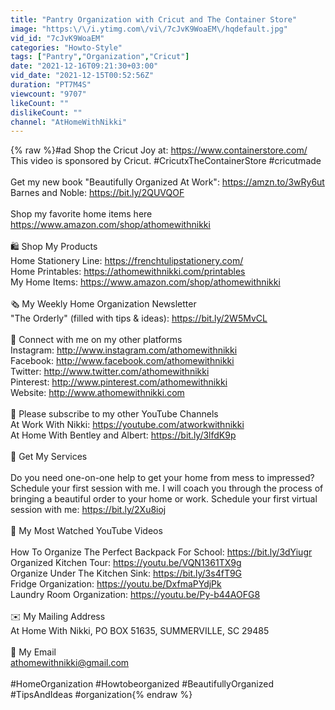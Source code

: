 ```yaml
---
title: "Pantry Organization with Cricut and The Container Store"
image: "https:\/\/i.ytimg.com\/vi\/7cJvK9WoaEM\/hqdefault.jpg"
vid_id: "7cJvK9WoaEM"
categories: "Howto-Style"
tags: ["Pantry","Organization","Cricut"]
date: "2021-12-16T09:21:30+03:00"
vid_date: "2021-12-15T00:52:56Z"
duration: "PT7M4S"
viewcount: "9707"
likeCount: ""
dislikeCount: ""
channel: "AtHomeWithNikki"
---
```

{% raw %}#ad Shop the Cricut Joy at: <a rel="nofollow" target="blank" href="https://www.containerstore.com/">https://www.containerstore.com/</a><br />This video is sponsored by Cricut. #CricutxTheContainerStore #cricutmade<br /><br />Get my new book &quot;Beautifully Organized At Work&quot;:  <a rel="nofollow" target="blank" href="https://amzn.to/3wRy6ut">https://amzn.to/3wRy6ut</a><br />Barnes and Noble: <a rel="nofollow" target="blank" href="https://bit.ly/2QUVQOF">https://bit.ly/2QUVQOF</a><br /><br />Shop my favorite home items here <a rel="nofollow" target="blank" href="https://www.amazon.com/shop/athomewithnikki">https://www.amazon.com/shop/athomewithnikki</a><br /><br />🛍 Shop My Products<br />Home Stationery Line: <a rel="nofollow" target="blank" href="https://frenchtulipstationery.com/">https://frenchtulipstationery.com/</a><br />Home Printables: <a rel="nofollow" target="blank" href="https://athomewithnikki.com/printables">https://athomewithnikki.com/printables</a><br />My Home Items: <a rel="nofollow" target="blank" href="https://www.amazon.com/shop/athomewithnikki">https://www.amazon.com/shop/athomewithnikki</a><br /><br />🗞 My Weekly Home Organization Newsletter<br />&quot;The Orderly&quot; (filled with tips &amp; ideas): <a rel="nofollow" target="blank" href="https://bit.ly/2W5MvCL">https://bit.ly/2W5MvCL</a><br /><br />📲 Connect with me on my other platforms<br />Instagram: <a rel="nofollow" target="blank" href="http://www.instagram.com/athomewithnikki">http://www.instagram.com/athomewithnikki</a><br />Facebook: <a rel="nofollow" target="blank" href="http://www.facebook.com/athomewithnikki">http://www.facebook.com/athomewithnikki</a><br />Twitter: <a rel="nofollow" target="blank" href="http://www.twitter.com/athomewithnikki">http://www.twitter.com/athomewithnikki</a><br />Pinterest: <a rel="nofollow" target="blank" href="http://www.pinterest.com/athomewithnikki">http://www.pinterest.com/athomewithnikki</a><br />Website: <a rel="nofollow" target="blank" href="http://www.athomewithnikki.com">http://www.athomewithnikki.com</a><br /><br />🎥 Please subscribe to my other YouTube Channels<br />At Work With Nikki: <a rel="nofollow" target="blank" href="https://youtube.com/atworkwithnikki">https://youtube.com/atworkwithnikki</a><br />At Home With Bentley and Albert: <a rel="nofollow" target="blank" href="https://bit.ly/3lfdK9p">https://bit.ly/3lfdK9p</a><br /><br />🏡 Get My Services<br /><br />Do you need one-on-one help to get your home from mess to impressed? Schedule your first session with me. I will coach you through the process of bringing a beautiful order to your home or work. Schedule your first virtual session with me: <a rel="nofollow" target="blank" href="https://bit.ly/2Xu8ioj">https://bit.ly/2Xu8ioj</a><br /><br />🎥 My Most Watched YouTube Videos<br /><br />How To Organize The Perfect Backpack For School: <a rel="nofollow" target="blank" href="https://bit.ly/3dYiugr">https://bit.ly/3dYiugr</a><br />Organized Kitchen Tour: <a rel="nofollow" target="blank" href="https://youtu.be/VQN1361TX9g">https://youtu.be/VQN1361TX9g</a><br />Organize Under The Kitchen Sink: <a rel="nofollow" target="blank" href="https://bit.ly/3s4fT9G">https://bit.ly/3s4fT9G</a><br />Fridge Organization: <a rel="nofollow" target="blank" href="https://youtu.be/DxfmaPYdjPk">https://youtu.be/DxfmaPYdjPk</a><br />Laundry Room Organization: <a rel="nofollow" target="blank" href="https://youtu.be/Py-b44AOFG8">https://youtu.be/Py-b44AOFG8</a><br /><br />✉️ My Mailing Address<br />At Home With Nikki, PO BOX 51635, SUMMERVILLE, SC 29485<br /><br />📧 My Email<br />athomewithnikki@gmail.com<br /><br />#HomeOrganization #Howtobeorganized #BeautifullyOrganized  #TipsAndIdeas #organization{% endraw %}

